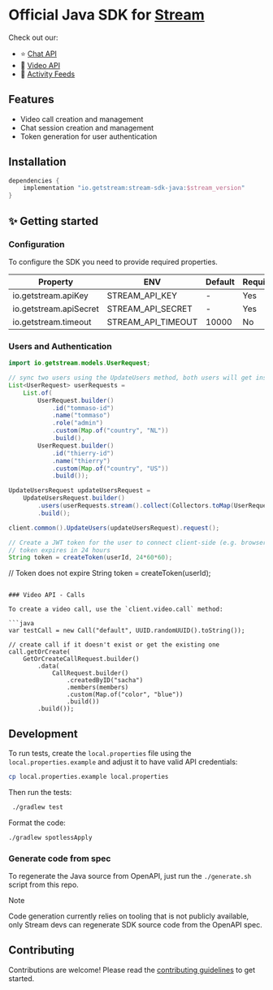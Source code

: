 # Official Java SDK for [Stream](https://getstream.io/)

Check out our:

- ⭐ [Chat API](https://getstream.io/chat/)
- 📱 [Video API](https://getstream.io/video/)
- 🔔 [Activity Feeds](https://getstream.io/activity-feeds/)

## Features

- Video call creation and management
- Chat session creation and management
- Token generation for user authentication

## Installation

```gradle
dependencies {
    implementation "io.getstream:stream-sdk-java:$stream_version"
}
```

## ✨ Getting started

### Configuration

To configure the SDK you need to provide required properties.

| Property               | ENV                | Default                      | Required |
| ---------------------- |--------------------|------------------------------| -------- |
| io.getstream.apiKey    | STREAM_API_KEY     | -                            | Yes      |
| io.getstream.apiSecret | STREAM_API_SECRET  | -                            | Yes      |
| io.getstream.timeout   | STREAM_API_TIMEOUT | 10000                          | No       |

### Users and Authentication

```java
import io.getstream.models.UserRequest;

// sync two users using the UpdateUsers method, both users will get inserted or updated
List<UserRequest> userRequests =
    List.of(
        UserRequest.builder()
            .id("tommaso-id")
            .name("tommaso")
            .role("admin")
            .custom(Map.of("country", "NL"))
            .build(),
        UserRequest.builder()
            .id("thierry-id")
            .name("thierry")
            .custom(Map.of("country", "US"))
            .build());

UpdateUsersRequest updateUsersRequest =
    UpdateUsersRequest.builder()
        .users(userRequests.stream().collect(Collectors.toMap(UserRequest::getId, x -> x)))
        .build();

client.common().UpdateUsers(updateUsersRequest).request();

// Create a JWT token for the user to connect client-side (e.g. browser/mobile app)
// token expires in 24 hours
String token = createToken(userId, 24*60*60);
```

// Token does not expire
String token = createToken(userId);
```

### Video API - Calls

To create a video call, use the `client.video.call` method:

```java
var testCall = new Call("default", UUID.randomUUID().toString());

// create call if it doesn't exist or get the existing one
call.getOrCreate(
    GetOrCreateCallRequest.builder()
        .data(
            CallRequest.builder()
                .createdByID("sacha")
                .members(members)
                .custom(Map.of("color", "blue"))
                .build())
        .build());
```

## Development

To run tests, create the `local.properties` file using the `local.properties.example` and adjust it to have valid API credentials:

```sh
cp local.properties.example local.properties
```

Then run the tests:

```sh
 ./gradlew test
```

Format the code:

```sh
./gradlew spotlessApply
```

### Generate code from spec

To regenerate the Java source from OpenAPI, just run the `./generate.sh` script from this repo.

> [!NOTE]
> Code generation currently relies on tooling that is not publicly available, only Stream devs can regenerate SDK source code from the OpenAPI spec.

## Contributing

Contributions are welcome! Please read the [contributing guidelines](CONTRIBUTING.md) to get started.

